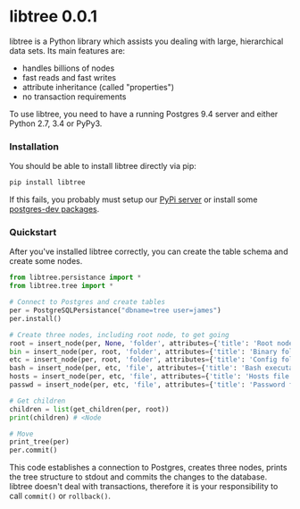 # libtree 0.0.1

libtree is a Python library which assists you dealing with large, hierarchical data sets. Its main features are:

  - handles billions of nodes
  - fast reads and fast writes
  - attribute inheritance (called "properties")
  - no transaction requirements

To use libtree, you need to have a running Postgres 9.4 server and either Python 2.7, 3.4 or PyPy3.

### Installation
You should be able to install libtree directly via pip:
```sh
pip install libtree
```

If this fails, you probably must setup our [PyPi server](https://www.wiki.local/doku.php?id=dev:ci:pypi) or install some [postgres-dev packages](http://initd.org/psycopg/docs/install.html#installation).

### Quickstart

After you've installed libtree correctly, you can create the table schema and create some nodes.

```py
from libtree.persistance import *
from libtree.tree import *

# Connect to Postgres and create tables
per = PostgreSQLPersistance("dbname=tree user=james")
per.install()

# Create three nodes, including root node, to get going
root = insert_node(per, None, 'folder', attributes={'title': 'Root node'}, auto_position=False)
bin = insert_node(per, root, 'folder', attributes={'title': 'Binary folder'})
etc = insert_node(per, root, 'folder', attributes={'title': 'Config folder'})
bash = insert_node(per, etc, 'file', attributes={'title': 'Bash executable'})
hosts = insert_node(per, etc, 'file', attributes={'title': 'Hosts file'})
passwd = insert_node(per, etc, 'file', attributes={'title': 'Password file'})

# Get children
children = list(get_children(per, root))
print(children) # <Node

# Move
print_tree(per)
per.commit()
```
This code establishes a connection to Postgres, creates three nodes, prints the tree structure to stdout and commits the changes to the database. libtree doesn't deal with transactions, therefore it is your responsibility to call `commit()` or `rollback()`.
